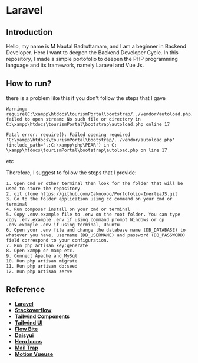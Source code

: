 # Laravel 

## Introduction

Hello, my name is M Naufal Badruttamam, and I am a beginner in Backend Developer. Here I want to deepen the Backend Developer Cycle. In this repository, I made a simple portofolio to deepen the PHP programming language and its framework, namely Laravel and Vue Js. 


## How to run?

there is a problem like this if you don't follow the steps that I gave
```
Warning: require(C:\xampp\htdocs\tourismPortal\bootstrap/../vendor/autoload.php): failed to open stream: No such file or directory in C:\xampp\htdocs\tourismPortal\bootstrap\autoload.php online 17

Fatal error: require(): Failed opening required 'C:\xampp\htdocs\tourismPortal\bootstrap/../vendor/autoload.php' (include_path='.;C:\xampp\php\PEAR') in C: \xampp\htdocs\tourismPortal\bootstrap\autoload.php on line 17
```
etc

Therefore, I suggest to follow the steps that I provide:

```
1. Open cmd or other terminal then look for the folder that will be used to store the repository
2. git clone https://github.com/Caknoooo/Portofolio-InertiaJS.git
3. Go to the folder application using cd command on your cmd or terminal
4. Run composer install on your cmd or terminal
5. Copy .env.example file to .env on the root folder. You can type copy .env.example .env if using command prompt Windows or cp .env.example .env if using terminal, Ubuntu
6. Open your .env file and change the database name (DB_DATABASE) to whatever you have, username (DB_USERNAME) and password (DB_PASSWORD) field correspond to your configuration.
7. Run php artisan key:generate
8. Open xampp or mamp etc.
9. Connect Apache and MySql
10. Run php artisan migrate
11. Run php artisan db:seed
12. Run php artisan serve
```


## Reference

- **[Laravel](https://laravel.com/)**
- **[Stackoverflow](https://stackoverflow.com/)**
- **[Tailwind Components](https://tailwindcomponents.com/)**
- **[Tailwind UI](https://tailwingui.com/)**
- **[Flow Bite](https://flowbite.com/)**
- **[Daisyui](https://daisyui.com/)**
- **[Hero Icons](https://heroicons.com/)**
- **[Mail Trap](https://mailtrap.io/)**
- **[Motion Vueuse](https://motion.vueuse.org/)**